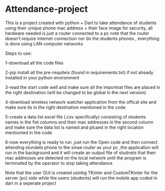 # Attendance-project
This is a project created with python + Dart to take attendance of students using their unique phone mac address + their face image  for security, all hardware needed is just a router connected to a pc note that the router doesn't require internet connection nor do the students phones , everything is done using LAN computer networks

Steps to use:

1-download all the code files

2-pip install all the pre-requiteis (found in requirements.txt) if not already installed in your python environment

3-read the start code well and make sure all the importnat files are placed in the right destination (will be changed to be global in the next version)

4-download wireless network watcher application from the offical site and make sure its in the right destination mentioned in the code 

5-create a data list excel file (.csv specifically) consisting of students names in the fist columns and their mac addresses in the second column and make sure the data list is named and plcaed in the right location mentionted in the code 

6-now everything is ready to run ,just run the Open code and then connect attending stundets phone to the smae router as your pc ,the application will run in the background and it will create an output file of studnets that their mac addresses are detected on the local network until the program is 
terminated by the operator to stop taking attendance 

Note that the user GUI is created usinbg TKinter and CustomTKinter for the server (pc) side while the users (students) will run the mobile app coded in dart in a seperate project 
